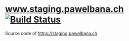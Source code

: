 # www.staging.pawelbana.ch [![Build Status](https://travis-ci.org/pawlobanano/pawelbana.ch.svg?branch=STAGING)](https://travis-ci.org/pawlobanano/pawelbana.ch)

Source code of https://staging.pawelbana.ch
